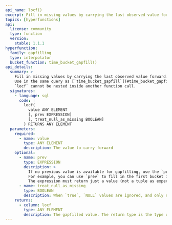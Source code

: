 ```yaml
---
api_name: locf()
excerpt: Fill in missing values by carrying the last observed value forward
topics: [hyperfunctions]
api:
  license: community
  type: function
  version:
    stable: 1.1.1
hyperfunction:
  family: gapfilling
  type: interpolator
  bucket_function: time_bucket_gapfill()
api_details:
  summary: >
    Fill in missing values by carrying the last observed value forward.
    Use in the same query as [`time_bucket_gapfill`](#time_bucket_gapfill).
    `locf` cannot be nested inside another function call.
  signatures:
    - language: sql
      code: |
        locf(
          value ANY ELEMENT
          [, prev EXPRESSION]
          [, treat_null_as_missing BOOLEAN]
        ) RETURNS ANY ELEMENT
  parameters:
    required:
      - name: value
        type: ANY ELEMENT
        description: The value to carry forward
    optional:
      - name: prev
        type: EXPRESSION
        description: >
          If no previous value is available for gapfilling, use the `prev` lookup expression to get a previous value.
          For example, you can use `prev` to fill in the first bucket in a queried time range.
          The expression must return just a value (not a tuple as expected by the [`interpolate`](#interpolate) function) with the same type as the `value` parameter.
      - name: treat_null_as_missing
        type: BOOLEAN
        description: When `true`, `NULL` values are ignored, and only non-`NULL` values are carried forward.
    returns:
      - column: locf
        type: ANY ELEMENT
        description: The gapfilled value. The return type is the type of `value`.
---
```


